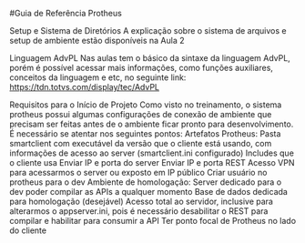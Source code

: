 #Guia de Referência Protheus


Setup e Sistema de Diretórios
A explicação sobre o sistema de arquivos e setup de ambiente estão disponíveis na Aula 2

Linguagem AdvPL
Nas aulas tem o básico da sintaxe da linguagem AdvPL, porém é possível acessar mais informações, como funções auxiliares, conceitos da linguagem e etc, no seguinte link: https://tdn.totvs.com/display/tec/AdvPL

Requisitos para o Início de Projeto
Como visto no treinamento, o sistema protheus possui algumas configurações de conexão de ambiente que precisam ser feitas antes de o ambiente ficar pronto para desenvolvimento. É necessário se atentar nos seguintes pontos:
Artefatos Protheus:
Pasta smartclient com executável da versão que o cliente está usando, com informações de acesso ao server (smartclient.ini configurado)
Includes que o cliente usa
Enviar IP e porta do server
Enviar IP e porta REST
Acesso VPN para acessarmos o server ou exposto em IP público
Criar usuário no protheus para o dev
Ambiente de homologação:
Server dedicado para o dev poder compilar as APIs a qualquer momento
Base de dados dedicada para homologação (desejável)
Acesso total ao servidor, inclusive para alterarmos o appserver.ini, pois é necessário desabilitar o REST para compilar e habilitar para consumir a API
Ter ponto focal de Protheus no lado do cliente


